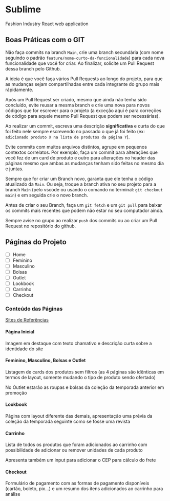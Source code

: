 # Sublime

Fashion Industry React web application

## Boas Práticas com o GIT

Não faça commits na branch `Main`, crie uma branch secundária (com nome seguindo o padrão `feature/nome-curto-da-funcionalidade`) para cada nova funcionalidade que você for criar. Ao finalizar, solicite um Pull Request dessa branch pelo Github.

A ideia é que você faça vários Pull Requests ao longo do projeto, para que as mudanças sejam compartilhadas entre cada integrante do grupo mais rápidamente.

Após um Pull Request ser criado, mesmo que ainda não tenha sido concluído, evite reusar a mesma branch e crie uma nova para novos códigos que for escrever para o projeto (a exceção aqui é para correções de código para aquele mesmo Pull Request que podem ser necessárias).

Ao realizar um commit, escreva uma descrição **significativa** e curta do que foi feito nele sempre escrevendo no passado o que já foi feito (ex: `adicionado produto X na lista de produtos da página Y`).

Evite commits com muitos arquivos distintos, agrupe em pequenos contextos correlatos. Por exemplo, faça um commit para alterações que você fez de um card de produto e outro para alterações no header das páginas mesmo que ambas as mudanças tenham sido feitas no mesmo dia e juntas.

Sempre que for criar um Branch novo, garanta que ele tenha o código atualizado da `Main`. Ou seja, troque a branch ativa no seu projeto para a branch `Main` (pelo vscode ou usando o comando no terminal: `git checkout main`) e em seguida crie o novo branch.

Antes de criar o seu Branch, faça um `git fetch` e um `git pull` para baixar os commits mais recentes que podem não estar no seu computador ainda.

Sempre avise no grupo ao realizar `push` dos commits ou ao criar um Pull Request no repositório do github.

## Páginas do Projeto

- [ ] Home
- [ ] Feminino
- [ ] Masculino
- [ ] Bolsas
- [ ] Outlet
- [ ] Lookbook
- [ ] Carrinho
- [ ] Checkout

### Conteúdo das Páginas

[Sites de Referências](https://www.behance.net/collection/203336973/Fashion)

#### Página Inicial

Imagem em destaque com texto chamativo e descrição curta sobre a identidade do site

#### Feminino, Masculino, Bolsas e Outlet

Listagem de cards dos produtos sem filtros (as 4 páginas são idênticas em termos de layout, somente mudando o tipo de produto sendo ofertado)

No Outlet estarão as roupas e bolsas da coleção da temporada anterior em promoção

#### Lookbook

Página com layout diferente das demais, apresentação uma prévia da coleção da temporada seguinte como se fosse uma revista

#### Carrinho

Lista de todos os produtos que foram adicionados ao carrinho com possibilidade de adicionar ou remover unidades de cada produto

Apresenta também um input para adicionar o CEP para cálculo do frete

#### Checkout

Formulário de pagamento com as formas de pagamento disponíveis (cartão, boleto, pix...) e um resumo dos itens adicionados ao carrinho para análise
